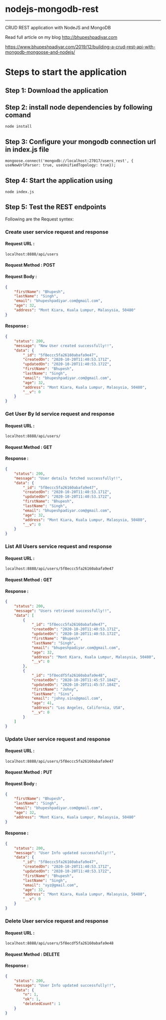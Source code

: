 # nodejs-mongodb-rest
----
CRUD REST application with NodeJS and MongoDB

Read full article on my blog http://bhupeshpadiyar.com

https://www.bhupeshpadiyar.com/2019/12/building-a-crud-rest-api-with-mongodb-mongoose-and-nodejs/

# Steps to start the application

## Step 1: Download the application
## Step 2: install node dependencies by following comand

`node install`

## Step 3: Configure your mongodb connection url in index.js file

`mongoose.connect('mongodb://localhost:27017/users_rest', { useNewUrlParser: true, useUnifiedTopology: true});`

## Step 4: Start the application using 

`node index.js`

## Step 5: Test the REST endpoints

Following are the Request syntex:


### Create user service request and response

#### Request URL : 
`localhost:8888/api/users`

#### Request Method : POST

#### Request Body : 

```json
{
    "firstName": "Bhupesh",
    "lastName": "Singh",
    "email": "bhupeshpadiyar.com@gmail.com",
    "age": 32,
    "address": "Mont Kiara, Kuala Lumpur, Malasysia, 50480"
}
```

#### Response : 

```json
{
    "status": 200,
    "message": "New User created successfully!!",
    "data": {
        "_id": "5f8eccc5fa26160abafa9e47",
        "createdOn": "2020-10-20T11:40:53.171Z",
        "updatedOn": "2020-10-20T11:40:53.172Z",
        "firstName": "Bhupesh",
        "lastName": "Singh",
        "email": "bhupeshpadiyar.com@gmail.com",
        "age": 32,
        "address": "Mont Kiara, Kuala Lumpur, Malasysia, 50480",
        "__v": 0
    }
}
```


### Get User By Id service request and response

#### Request URL : 

`localhost:8888/api/users/`

#### Request Method : GET

#### Response : 

```json
{
    "status": 200,
    "message": "User details fetched successfully!!",
    "data": {
        "_id": "5f8eccc5fa26160abafa9e47",
        "createdOn": "2020-10-20T11:40:53.171Z",
        "updatedOn": "2020-10-20T11:40:53.172Z",
        "firstName": "Bhupesh",
        "lastName": "Singh",
        "email": "bhupeshpadiyar.com@gmail.com",
        "age": 32,
        "address": "Mont Kiara, Kuala Lumpur, Malasysia, 50480",
        "__v": 0
    }
}
```


### List All Users service request and response

#### Request URL : 

`localhost:8888/api/users/5f8eccc5fa26160abafa9e47`

#### Request Method : GET

#### Response : 

```json
{
    "status": 200,
    "message": "Users retrieved successfully!!",
    "data": [
        {
            "_id": "5f8eccc5fa26160abafa9e47",
            "createdOn": "2020-10-20T11:40:53.171Z",
            "updatedOn": "2020-10-20T11:40:53.172Z",
            "firstName": "Bhupesh",
            "lastName": "Singh",
            "email": "bhupeshpadiyar.com@gmail.com",
            "age": 32,
            "address": "Mont Kiara, Kuala Lumpur, Malasysia, 50480",
            "__v": 0
        },
        {
            "_id": "5f8ecdf5fa26160abafa9e48",
            "createdOn": "2020-10-20T11:45:57.184Z",
            "updatedOn": "2020-10-20T11:45:57.184Z",
            "firstName": "Johny",
            "lastName": "Sins",
            "email": "johny.sins@gmail.com",
            "age": 41,
            "address": "Los Angeles, California, USA",
            "__v": 0
        }
    ]
}
```

### Update User service request and response

#### Request URL : 

`localhost:8888/api/users/5f8eccc5fa26160abafa9e47`

#### Request Method : PUT

#### Request Body : 

```json
{
    "firstName": "Bhupesh",
    "lastName": "Singh",
    "email": "bhupeshpadiyar.com@gmail.com",
    "age": 32,
    "address": "Mont Kiara, Kuala Lumpur, Malasysia, 50480"
}
```

#### Response : 

```json
{
    "status": 200,
    "message": "User Info updated successfully!!",
    "data": {
        "_id": "5f8eccc5fa26160abafa9e47",
        "createdOn": "2020-10-20T11:40:53.171Z",
        "updatedOn": "2020-10-20T11:40:53.172Z",
        "firstName": "Bhupesh",
        "lastName": "Singh",
        "email": "xyz@gmail.com",
        "age": 32,
        "address": "Mont Kiara, Kuala Lumpur, Malasysia, 50480",
        "__v": 0
    }
}
```


### Delete User service request and response

#### Request URL : 

`localhost:8888/api/users/5f8ecdf5fa26160abafa9e48`

#### Request Method : DELETE

#### Response : 

```json
{
    "status": 200,
    "message": "User Info updated successfully!!",
    "data": {
        "n": 1,
        "ok": 1,
        "deletedCount": 1
    }
}
```




